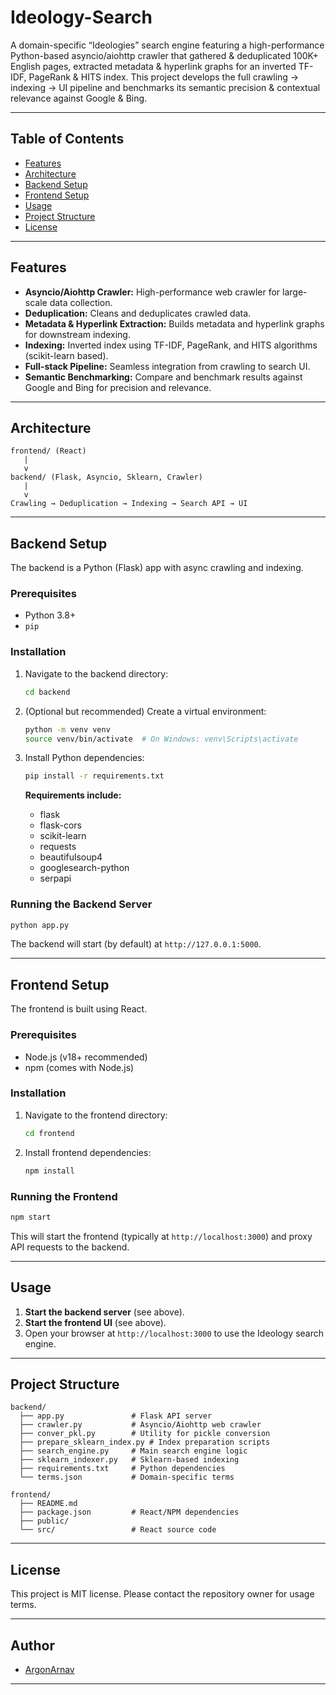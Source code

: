 # Ideology-Search

A domain-specific “Ideologies” search engine featuring a high-performance Python-based asyncio/aiohttp crawler that gathered & deduplicated 100K+ English pages, extracted metadata & hyperlink graphs for an inverted TF-IDF, PageRank & HITS index. This project develops the full crawling → indexing → UI pipeline and benchmarks its semantic precision & contextual relevance against Google & Bing.

---

## Table of Contents

- [Features](#features)
- [Architecture](#architecture)
- [Backend Setup](#backend-setup)
- [Frontend Setup](#frontend-setup)
- [Usage](#usage)
- [Project Structure](#project-structure)
- [License](#license)

---

## Features

- **Asyncio/Aiohttp Crawler:** High-performance web crawler for large-scale data collection.
- **Deduplication:** Cleans and deduplicates crawled data.
- **Metadata & Hyperlink Extraction:** Builds metadata and hyperlink graphs for downstream indexing.
- **Indexing:** Inverted index using TF-IDF, PageRank, and HITS algorithms (scikit-learn based).
- **Full-stack Pipeline:** Seamless integration from crawling to search UI.
- **Semantic Benchmarking:** Compare and benchmark results against Google and Bing for precision and relevance.

---

## Architecture

```
frontend/ (React)
   |
   v
backend/ (Flask, Asyncio, Sklearn, Crawler)
   |
   v
Crawling → Deduplication → Indexing → Search API → UI
```

---

## Backend Setup

The backend is a Python (Flask) app with async crawling and indexing.

### Prerequisites

- Python 3.8+
- `pip`

### Installation

1. Navigate to the backend directory:

   ```sh
   cd backend
   ```

2. (Optional but recommended) Create a virtual environment:

   ```sh
   python -m venv venv
   source venv/bin/activate  # On Windows: venv\Scripts\activate
   ```

3. Install Python dependencies:

   ```sh
   pip install -r requirements.txt
   ```

   **Requirements include:**
   - flask
   - flask-cors
   - scikit-learn
   - requests
   - beautifulsoup4
   - googlesearch-python
   - serpapi

### Running the Backend Server

```sh
python app.py
```

The backend will start (by default) at `http://127.0.0.1:5000`.

---

## Frontend Setup

The frontend is built using React.

### Prerequisites

- Node.js (v18+ recommended)
- npm (comes with Node.js)

### Installation

1. Navigate to the frontend directory:

   ```sh
   cd frontend
   ```

2. Install frontend dependencies:

   ```sh
   npm install
   ```

### Running the Frontend

```sh
npm start
```

This will start the frontend (typically at `http://localhost:3000`) and proxy API requests to the backend.

---

## Usage

1. **Start the backend server** (see above).
2. **Start the frontend UI** (see above).
3. Open your browser at `http://localhost:3000` to use the Ideology search engine.

---

## Project Structure

```
backend/
  ├── app.py               # Flask API server
  ├── crawler.py           # Asyncio/Aiohttp web crawler
  ├── conver_pkl.py        # Utility for pickle conversion
  ├── prepare_sklearn_index.py # Index preparation scripts
  ├── search_engine.py     # Main search engine logic
  ├── sklearn_indexer.py   # Sklearn-based indexing
  ├── requirements.txt     # Python dependencies
  └── terms.json           # Domain-specific terms

frontend/
  ├── README.md
  ├── package.json         # React/NPM dependencies
  ├── public/
  └── src/                 # React source code
```

---

## License

This project is MIT license. Please contact the repository owner for usage terms.

---

## Author

- [ArgonArnav](https://github.com/ArgonArnav)

---
